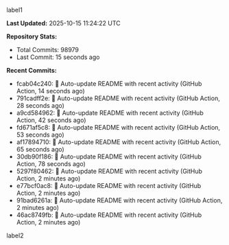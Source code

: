 
label1 
<!-- ACTIVITY_START -->
**Last Updated:** 2025-10-15 11:24:22 UTC

**Repository Stats:**
- Total Commits: 98979
- Last Commit: 15 seconds ago

**Recent Commits:**
- fcab04c240: 🤖 Auto-update README with recent activity (GitHub Action, 14 seconds ago)
- 791cadff2e: 🤖 Auto-update README with recent activity (GitHub Action, 28 seconds ago)
- a9cd584962: 🤖 Auto-update README with recent activity (GitHub Action, 42 seconds ago)
- fd671af5c8: 🤖 Auto-update README with recent activity (GitHub Action, 53 seconds ago)
- af17894710: 🤖 Auto-update README with recent activity (GitHub Action, 65 seconds ago)
- 30db90f186: 🤖 Auto-update README with recent activity (GitHub Action, 78 seconds ago)
- 5297f80462: 🤖 Auto-update README with recent activity (GitHub Action, 2 minutes ago)
- e77bcf0ac8: 🤖 Auto-update README with recent activity (GitHub Action, 2 minutes ago)
- 91bad6261a: 🤖 Auto-update README with recent activity (GitHub Action, 2 minutes ago)
- 46ac8749fb: 🤖 Auto-update README with recent activity (GitHub Action, 2 minutes ago)
<!-- ACTIVITY_END -->

label2
